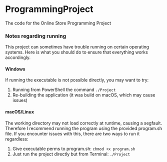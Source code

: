 # ProgrammingProject
The code for the Online Store Programming Project

### Notes regarding running

This project can sometimes have trouble running on certain operating systems.
Here is what you should do to ensure that everything works accordingly.

#### Windows
If running the executable is not possible directly, you may want to try:
1. Running from PowerShell the command `./Project`
2. Re-building the application (it was build on macOS, which may cause issues)

#### macOS/Linux
The working directory may not load correctly at runtime, causing a segfault.
Therefore I recommend running the program using the provided program.sh file.
If you encounter issues with this, there are two ways to run it regardless:
1. Give executable perms to program.sh: `chmod +x program.sh`
2. Just run the project directly but from Terminal: `./Project` 
